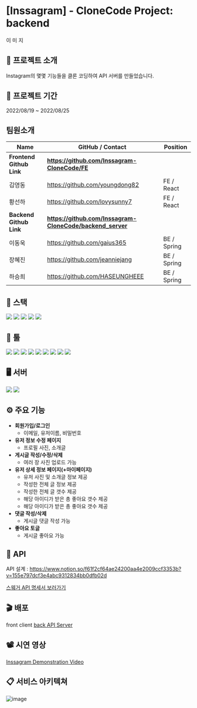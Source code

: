 # [Inssagram] - CloneCode Project: backend

이 미 지


## 📢 프로젝트 소개
Instagram의 몇몇 기능들을 클론 코딩하여 API 서버를 만들었습니다.

## 📆 프로젝트 기간
2022/08/19 ~ 2022/08/25 <br/>


## 팀원소개
| Name                 | GitHub / Contact                                      | Position    |
|----------------------|-------------------------------------------------------|-------------|
| **Frontend Github Link** | **https://github.com/Inssagram-CloneCode/FE**             |             |
| 김영동                  | https://github.com/youngdong82                        | FE / React  |
| 황선하                  | https://github.com/lovysunny7                         | FE / React  |
| **Backend Github Link**  | **https://github.com/Inssagram-CloneCode/backend_server** |             |
| 이동욱                  | https://github.com/gaius365                           | BE / Spring |
| 장혜진                  | https://github.com/jeanniejang                        | BE / Spring |
| 하승희                  | https://github.com/HASEUNGHEEE                        | BE / Spring |


## 🚀  스택
 <img src="https://img.shields.io/badge/SpringBoot-6DB33F?style=flat&logo=SpringBoot&logoColor=white"/> <img src="https://img.shields.io/badge/Spring Security-6DB33F?style=flat&logo=Spring Security&logoColor=white"/> <img src="https://img.shields.io/badge/Java-007396?style=flat&logo=java&logoColor=white"/> <img src="https://img.shields.io/badge/JWT-000000?style=flat&logo=JWT&logoColor=white"/> <img src="https://img.shields.io/badge/Gradle-02303A?style=flat&logo=Gradle&logoColor=white"/>

## 🔧 툴
  <img src="https://img.shields.io/badge/GitHub-181717?style=flat&logo=GitHub&logoColor=white"/> <img src="https://img.shields.io/badge/IntelliJ IDEA-000000?style=flat&logo=IntelliJ IDEA&logoColor=white"/> <img src="https://img.shields.io/badge/Sourcetree-0052CC?style=flat&logo=Sourcetree&logoColor=white"/> <img src="https://img.shields.io/badge/Notion-000000?style=flat&logo=Notion&logoColor=white"/> <img src="https://img.shields.io/badge/Postman-FF6C37?style=flat&logo=Postman&logoColor=white"/> <img src="https://img.shields.io/badge/Slack-4A154B?style=flat&logo=Slack&logoColor=white"/> <img src="https://img.shields.io/badge/Git-F05032?style=flat&logo=Git&logoColor=white"/> <img src="https://img.shields.io/badge/MySQL-4479A1?style=flat&logo=MySQL&logoColor=white"/> <img src="https://img.shields.io/badge/Figma-F24E1E?style=flat&logo=Figma&logoColor=white"/>

## 🖥 서버
  <img src="https://img.shields.io/badge/AmazonEC2-FF9900?style=flat&logo=AmazonEC2&logoColor=white"/> <img src="https://img.shields.io/badge/Amazon S3-569A31?style=flat&logo=Amazon S3&logoColor=white"/>

## ⚙ 주요 기능
- **회원가입/로그인**
  - 이메일, 유저이름, 비밀번호
- **유저 정보 수정 페이지**
  - 프로필 사진, 소개글
- **게시글 작성/수정/삭제**
  - 여러 장 사진 업로드 가능
- **유저 상세 정보 페이지(+마이페이지)**
  - 유저 사진 및 소개글 정보 제공
  - 작성한 전체 글 정보 제공
  - 작성한 전체 글 갯수 제공
  - 해당 아이디가 받은 총 좋아요 갯수 제공
  - 해당 아이디가 받은 총 좋아요 갯수 제공
- **댓글 작성/삭제**
  - 게시글 댓글 작성 가능
- **좋아요 토글**
  - 게시글 좋아요 가능

## 🧾 API

API 설계 : https://www.notion.so/f61f2cf64ae24200aa4e2009ccf3353b?v=155e797dcf3e4abc9312834bb0dfb02d

[스웨거 API 명세서 보러가기](http://52.78.235.109/swagger-ui.html)

## 🎬 배포
  
  front client
  [back API Server](http://52.78.235.109/)

## 📽 시연 영상
  
[Inssagram Demonstration Video](https://www.youtube.com/watch?v=rFAQniWz5fI)

## 📋 서비스 아키텍쳐

![image](https://user-images.githubusercontent.com/84966961/186577087-26e82fe6-f031-4928-9e17-084d8926c92e.png)


